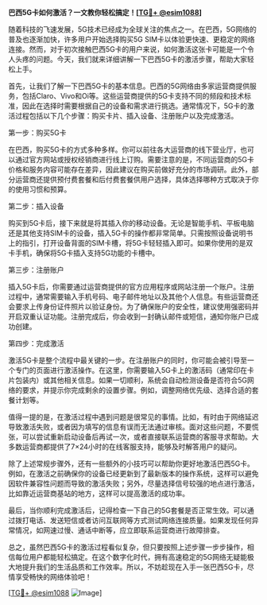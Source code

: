 **巴西5G卡如何激活？一文教你轻松搞定！[[TG💪+ @esim1088](https://t.me/s/esim1088)]**

随着科技的飞速发展，5G技术已经成为全球关注的焦点之一。在巴西，5G网络的普及也逐渐加快，许多用户开始选择购买5G SIM卡以体验更快速、更稳定的网络连接。然而，对于初次接触巴西5G卡的用户来说，如何激活这张卡可能是一个令人头疼的问题。今天，我们就来详细讲解一下巴西5G卡的激活步骤，帮助大家轻松上手。

首先，让我们了解一下巴西5G卡的基本信息。巴西的5G网络由多家运营商提供服务，包括Claro、Vivo和Oi等。这些运营商提供的5G卡支持不同的频段和技术标准，因此在选择时需要根据自己的设备和需求进行挑选。通常情况下，5G卡的激活过程包括以下几个步骤：购买卡片、插入设备、注册账户以及完成激活。

第一步：购买5G卡

在巴西，购买5G卡的方式多种多样。你可以前往各大运营商的线下营业厅，也可以通过官方网站或授权经销商进行线上订购。需要注意的是，不同运营商的5G卡价格和服务内容可能存在差异，因此建议在购买前做好充分的市场调研。此外，部分运营商还提供预付费套餐和后付费套餐供用户选择，具体选择哪种方式取决于你的使用习惯和预算。

第二步：插入设备

购买到5G卡后，接下来就是将其插入你的移动设备。无论是智能手机、平板电脑还是其他支持SIM卡的设备，插入5G卡的操作都非常简单。只需按照设备说明书上的指引，打开设备背面的SIM卡槽，将5G卡轻轻插入即可。如果你使用的是双卡手机，确保将5G卡插入支持5G功能的卡槽中。

第三步：注册账户

插入5G卡后，你需要通过运营商提供的官方应用程序或网站注册一个账户。注册过程中，通常需要输入手机号码、电子邮件地址以及其他个人信息。有些运营商还会要求上传身份证件照片以验证身份。为了确保账户的安全性，建议使用强密码并开启双重认证功能。注册完成后，你会收到一封确认邮件或短信，通知你账户已成功创建。

第四步：完成激活

激活5G卡是整个流程中最关键的一步。在注册账户的同时，你可能会被引导至一个专门的页面进行激活操作。在这里，你需要输入5G卡上的激活码（通常印在卡片包装内）或其他相关信息。如果一切顺利，系统会自动检测设备是否符合5G网络的要求，并提示你完成剩余的设置步骤。例如，调整网络优先级、选择合适的套餐计划等。

值得一提的是，在激活过程中遇到问题是很常见的事情。比如，有时由于网络延迟导致激活失败，或者因为填写的信息有误而无法通过审核。面对这些问题，不要慌张，可以尝试重新启动设备后再试一次，或者直接联系运营商的客服寻求帮助。大多数运营商都提供了7×24小时的在线客服支持，能够及时解答用户的疑问。

除了上述常规步骤外，还有一些额外的小技巧可以帮助你更好地激活巴西5G卡。例如，在激活之前确保你的设备已经更新到了最新版本的操作系统，这样可以避免因软件兼容性问题而导致的激活失败；另外，尽量选择信号较强的地点进行激活，比如靠近运营商基站的地方，这样可以提高激活的成功率。

最后，当你顺利完成激活后，记得检查一下自己的5G套餐是否正常生效。可以通过拨打电话、发送短信或者访问互联网等方式测试网络连接质量。如果发现任何异常情况，如网速过慢、通话中断等，应立即联系运营商进行故障排查。

总之，虽然巴西5G卡的激活过程看似复杂，但只要按照上述步骤一步步操作，相信每位用户都能轻松搞定。在这个数字化时代，拥有高速稳定的5G网络无疑能极大地提升我们的生活品质和工作效率。所以，不妨趁现在入手一张巴西5G卡，尽情享受畅快的网络体验吧！

[[TG💪+ @esim1088](https://t.me/s/esim1088) ![Image](https://i.postimg.cc/4NQfJmqS/Snipaste-2025-05-13-00-14-12.png)]
